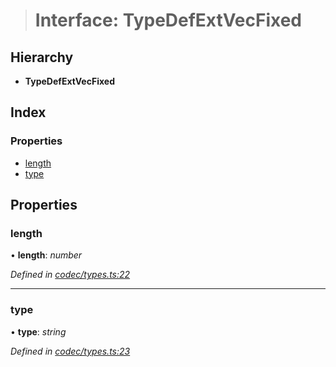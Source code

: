 > # Interface: TypeDefExtVecFixed

## Hierarchy

* **TypeDefExtVecFixed**

## Index

### Properties

* [length](_codec_types_.typedefextvecfixed.md#length)
* [type](_codec_types_.typedefextvecfixed.md#type)

## Properties

###  length

• **length**: *number*

*Defined in [codec/types.ts:22](https://github.com/polkadot-js/api/blob/debb1dc/packages/types/src/codec/types.ts#L22)*

___

###  type

• **type**: *string*

*Defined in [codec/types.ts:23](https://github.com/polkadot-js/api/blob/debb1dc/packages/types/src/codec/types.ts#L23)*